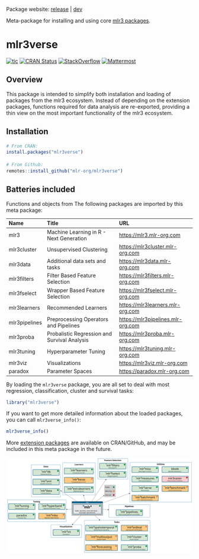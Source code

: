 
<!-- README.md is generated from README.Rmd. Please edit that file -->

Package website: [release](https://mlr3verse.mlr-org.com/) \|
[dev](https://mlr3verse.mlr-org.com/dev/)

Meta-package for installing and using core [mlr3
packages](https://github.com/mlr-org/mlr3/wiki/Extension-Packages).

# mlr3verse

<!-- badges: start -->

[![tic](https://github.com/mlr-org/mlr3verse/workflows/tic/badge.svg?branch=master)](https://github.com/mlr-org/mlr3verse/actions)
[![CRAN
Status](https://www.r-pkg.org/badges/version-ago/mlr3verse)](https://cran.r-project.org/package=mlr3verse)
[![StackOverflow](https://img.shields.io/badge/stackoverflow-mlr3-orange.svg)](https://stackoverflow.com/questions/tagged/mlr3)
[![Mattermost](https://img.shields.io/badge/chat-mattermost-orange.svg)](https://lmmisld-lmu-stats-slds.srv.mwn.de/mlr_invite/)
<!-- badges: end -->

## Overview

This package is intended to simplify both installation and loading of
packages from the mlr3 ecosystem. Instead of depending on the extension
packages, functions required for data analysis are re-exported,
providing a thin view on the most important functionality of the mlr3
ecosystem.

## Installation

``` r
# From CRAN:
install.packages("mlr3verse")

# From Github:
remotes::install_github("mlr-org/mlr3verse")
```

## Batteries included

Functions and objects from The following packages are imported by this
meta package:

| Name          | Title                                        | URL                                 |
|:--------------|:---------------------------------------------|:------------------------------------|
| mlr3          | Machine Learning in R - Next Generation      | <https://mlr3.mlr-org.com>          |
| mlr3cluster   | Unsupervised Clustering                      | <https://mlr3cluster.mlr-org.com>   |
| mlr3data      | Additional data sets and tasks               | <https://mlr3data.mlr-org.com>      |
| mlr3filters   | Filter Based Feature Selection               | <https://mlr3filters.mlr-org.com>   |
| mlr3fselect   | Wrapper Based Feature Selection              | <https://mlr3fselect.mlr-org.com>   |
| mlr3learners  | Recommended Learners                         | <https://mlr3learners.mlr-org.com>  |
| mlr3pipelines | Preprocessing Operators and Pipelines        | <https://mlr3pipelines.mlr-org.com> |
| mlr3proba     | Probalistic Regression and Survival Analysis | <https://mlr3proba.mlr-org.com>     |
| mlr3tuning    | Hyperparameter Tuning                        | <https://mlr3tuning.mlr-org.com>    |
| mlr3viz       | Visualizations                               | <https://mlr3viz.mlr-org.com>       |
| paradox       | Parameter Spaces                             | <https://paradox.mlr-org.com>       |

By loading the `mlr3verse` package, you are all set to deal with most
regression, classification, cluster and survival tasks:

``` r
library("mlr3verse")
```

If you want to get more detailed information about the loaded packages,
you can call `mlr3verse_info()`:

``` r
mlr3verse_info()
```

More [extension
packages](https://github.com/mlr-org/mlr3/wiki/Extension-Packages) are
available on CRAN/GitHub, and may be included in this meta package in
the future.

<a href="https://raw.githubusercontent.com/mlr-org/mlr3/master/man/figures/mlr3verse.svg?sanitize=true"><img src="https://raw.githubusercontent.com/mlr-org/mlr3/master/man/figures/mlr3verse.svg?sanitize=true" /></a>
